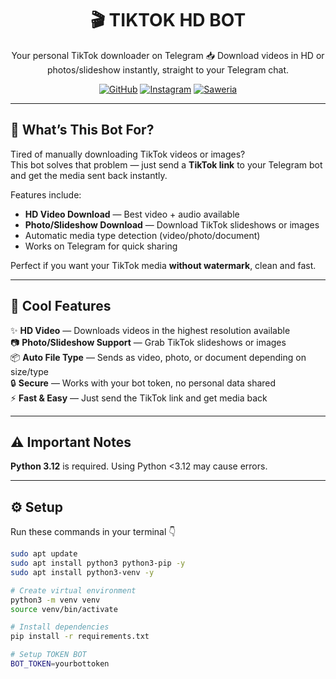 <h1 align="center">🎬 TIKTOK HD BOT</h1>
<p align="center">
  Your personal TikTok downloader on Telegram 📥  
  Download videos in HD or photos/slideshow instantly, straight to your Telegram chat.
</p>

<p align="center">
  <a href="https://github.com/bhhshwXD"><img src="https://img.shields.io/badge/💻%20GitHub-bhhshwXD-black?style=for-the-badge&logo=github" alt="GitHub"></a>
  <a href="https://instagram.com/backtrack.deb"><img src="https://img.shields.io/badge/📸%20Instagram-@backtrack.deb-pink?style=for-the-badge&logo=instagram" alt="Instagram"></a>
  <a href="https://saweria.co/AZKINGG"><img src="https://img.shields.io/badge/💰%20Support%20on-Saweria-orange?style=for-the-badge" alt="Saweria"></a>
</p>

---

## 💬 What’s This Bot For?

Tired of manually downloading TikTok videos or images?  
This bot solves that problem — just send a **TikTok link** to your Telegram bot and get the media sent back instantly.  

Features include:  
- **HD Video Download** — Best video + audio available  
- **Photo/Slideshow Download** — Download TikTok slideshows or images  
- Automatic media type detection (video/photo/document)  
- Works on Telegram for quick sharing  

Perfect if you want your TikTok media **without watermark**, clean and fast.

---

## 🧩 Cool Features

✨ **HD Video** — Downloads videos in the highest resolution available  
📷 **Photo/Slideshow Support** — Grab TikTok slideshows or images  
📦 **Auto File Type** — Sends as video, photo, or document depending on size/type  
🔒 **Secure** — Works with your bot token, no personal data shared  
⚡ **Fast & Easy** — Just send the TikTok link and get media back  

---

## ⚠️ Important Notes

**Python 3.12** is required. Using Python <3.12 may cause errors. 

---

## ⚙️ Setup

Run these commands in your terminal 👇

```bash
sudo apt update
sudo apt install python3 python3-pip -y
sudo apt install python3-venv -y

# Create virtual environment
python3 -m venv venv
source venv/bin/activate

# Install dependencies
pip install -r requirements.txt

# Setup TOKEN BOT
BOT_TOKEN=yourbottoken
